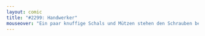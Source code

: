 ```yaml
---
layout: comic
title: "#2299: Handwerker"
mouseover: "Ein paar knuffige Schals und Mützen stehen den Schrauben bestimmt."
---
```

